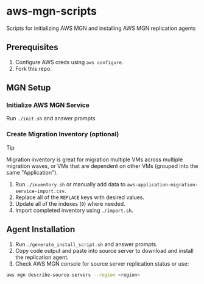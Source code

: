 # aws-mgn-scripts

Scripts for initializing AWS MGN and installing AWS MGN replication agents

## Prerequisites

1. Configure AWS creds using `aws configure`.
2. Fork this repo.

## MGN Setup

### Initialize AWS MGN Service

Run `./init.sh` and answer prompts.

### Create Migration Inventory (optional)

> [!TIP]
>  Migration inventory is great for migration multiple VMs across multiple migration waves, or VMs that are dependent on other VMs (grouped into the same "Application").

1. Run `./inventory.sh` or manually add data to `aws-application-migration-service-import.csv`.
2. Replace all of the `REPLACE` keys with desired values.
3. Update all of the indexes (`0`) where needed.
4. Import completed inventory using `./import.sh`.

## Agent Installation

1. Run `./generate_install_script.sh` and answer prompts.
2. Copy code output and paste into source server to download and install the replication agent.
3. Check AWS MGN console for source server replication status or use:

```bash
aws mgn describe-source-servers --region <region>
```
